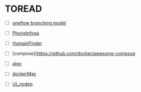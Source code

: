 # TOREAD

- [ ] [oneflow branching model](https://www.endoflineblog.com/oneflow-a-git-branching-model-and-workflow#oneflow-advantages)
- [ ] [PhoneInfoga](https://github.com/sundowndev/PhoneInfoga)
- [ ] [HumainFinder](https://github.com/qeeqbox/social-analyzer)
- [ ] [compose](https://github.com/docker/awesome-compose
- [ ] [algo](https://github.com/TheAlgorithms/C)
- [ ] [dockerMac](https://github.com/sickcodes/Docker-OSX)

- [ ] [UI_nodep](https://github.com/Immediate-Mode-UI/Nuklear)
